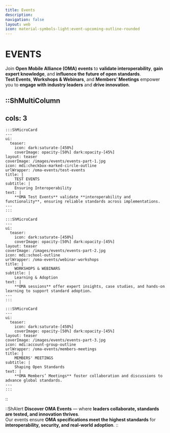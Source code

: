 ```yaml
---
title: Events
description:
navigation: false
layout: web
icon: material-symbols-light:event-upcoming-outline-rounded
---
```


# EVENTS

Join **Open Mobile Alliance (OMA) events** to **validate interoperability**, **gain expert knowledge**, and **influence the future of open standards**.  
**Test Events**, **Workshops & Webinars**, and **Members’ Meetings** empower you to **engage with industry leaders** and **drive innovation**.

::ShMultiColumn
---
cols: 3
---

    :::ShMicroCard
    ---
    ui:
      teaser:
        icon: dark:saturate-[450%]
        coverImage: opacity-[50%] dark:opacity-[45%]
    layout: teaser    
    coverImage: /images/events/events-part-1.jpg
    icon: mdi:checkbox-marked-circle-outline
    urlWrapper: /oma-events/test-events
    title: |
        TEST EVENTS
    subtitle: |
        Ensuring Interoperability
    text: |
        **OMA Test Events** validate **interoperability and functionality**, ensuring reliable standards across implementations.
    ---
    :::

    :::ShMicroCard
    ---
    ui:
      teaser:
        icon: dark:saturate-[450%]
        coverImage: opacity-[50%] dark:opacity-[45%]
    layout: teaser    
    coverImage: /images/events/events-part-2.jpg
    icon: mdi:school-outline
    urlWrapper: /oma-events/webinar-workshops
    title: |
        WORKSHOPS & WEBINARS 
    subtitle: |
        Learning & Adoption
    text: |
        **OMA sessions** offer expert insights, case studies, and hands-on learning to support standard adoption.
    ---
    :::

    :::ShMicroCard
    ---
    ui:
      teaser:
        icon: dark:saturate-[450%]
        coverImage: opacity-[50%] dark:opacity-[45%]
    layout: teaser    
    coverImage: /images/events/events-part-3.jpg
    icon: mdi:account-group-outline
    urlWrapper: /oma-events/members-meetings
    title: |
        MEMBERS' MEETINGS
    subtitle: |
        Shaping Open Standards
    text: |
        **OMA Members’ Meetings** foster collaboration and discussions to advance global standards.
    ---
    :::

::

::ShAlert
**Discover OMA Events** — where **leaders collaborate, standards are tested, and innovation thrives**.  
Our events ensure **OMA specifications meet the highest standards** for **interoperability, security, and real-world adoption**.
::